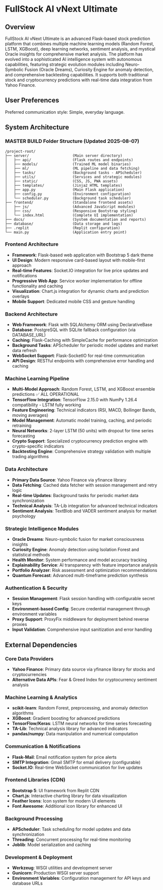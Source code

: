 # FullStock AI vNext Ultimate

## Overview

FullStock AI vNext Ultimate is an advanced Flask-based stock prediction platform that combines multiple machine learning models (Random Forest, LSTM, XGBoost), deep learning networks, sentiment analysis, and mystical Oracle insights for comprehensive market analysis. The platform has evolved into a sophisticated AI intelligence system with autonomous capabilities, featuring strategic evolution modules including Neuro-Symbolic Fusion (Oracle Dreams), Curiosity Engine for anomaly detection, and comprehensive backtesting capabilities. It supports both traditional stock and cryptocurrency predictions with real-time data integration from Yahoo Finance.

## User Preferences

Preferred communication style: Simple, everyday language.

## System Architecture

### MASTER BUILD Folder Structure (Updated 2025-08-07)
```
/project-root/
├── server/                    (Main server directory)
│   ├── api/                   (Flask routes and endpoints)
│   ├── models/                (Trained ML model binaries)
│   ├── ml/                    (ML pipeline and data fetching)
│   ├── tasks/                 (Background tasks - APScheduler)
│   ├── utils/                 (Services and strategic modules)
│   ├── static/                (CSS, JS, PWA assets)
│   ├── templates/             (Jinja2 HTML templates)
│   ├── app.py                 (Main Flask application)
│   ├── config.py              (Environment configuration)
│   └── scheduler.py           (Background task scheduler)
├── frontend/                  (Standalone frontend assets)
│   ├── js/                    (Advanced JavaScript modules)
│   ├── css/                   (Responsive Bootstrap styling)
│   └── index.html             (Complete UI implementation)
├── docs/                      (System documentation and reports)
├── database/                  (Data storage and logs)
├── .replit                    (Replit configuration)
└── main.py                    (Application entry point)
```

### Frontend Architecture
- **Framework**: Flask-based web application with Bootstrap 5 dark theme
- **UI Design**: Modern responsive card-based layout with mobile-first approach
- **Real-time Features**: Socket.IO integration for live price updates and notifications
- **Progressive Web App**: Service worker implementation for offline functionality and caching
- **Visualization**: Chart.js integration for dynamic charts and prediction overlays
- **Mobile Support**: Dedicated mobile CSS and gesture handling

### Backend Architecture
- **Web Framework**: Flask with SQLAlchemy ORM using DeclarativeBase
- **Database**: PostgreSQL with SQLite fallback configuration (via DATABASE_URL)
- **Caching**: Flask-Caching with SimpleCache for performance optimization
- **Background Tasks**: APScheduler for periodic model updates and market data refresh
- **WebSocket Support**: Flask-SocketIO for real-time communication
- **API Design**: RESTful endpoints with comprehensive error handling and caching

### Machine Learning Pipeline
- **Multi-Model Approach**: Random Forest, LSTM, and XGBoost ensemble predictions ✅ ALL OPERATIONAL
- **TensorFlow Integration**: TensorFlow 2.15.0 with NumPy 1.26.4 compatibility - LSTM fully working
- **Feature Engineering**: Technical indicators (RSI, MACD, Bollinger Bands, moving averages)
- **Model Management**: Automatic model training, caching, and periodic retraining
- **Neural Networks**: 2-layer LSTM (50 units) with dropout for time series forecasting
- **Crypto Support**: Specialized cryptocurrency prediction engine with crypto-specific indicators
- **Backtesting Engine**: Comprehensive strategy validation with multiple trading algorithms

### Data Architecture
- **Primary Data Source**: Yahoo Finance via yfinance library
- **Data Fetching**: Cached data fetcher with session management and retry logic
- **Real-time Updates**: Background tasks for periodic market data synchronization
- **Technical Analysis**: TA-Lib integration for advanced technical indicators
- **Sentiment Analysis**: TextBlob and VADER sentiment analysis for market psychology

### Strategic Intelligence Modules
- **Oracle Dreams**: Neuro-symbolic fusion for market consciousness insights
- **Curiosity Engine**: Anomaly detection using Isolation Forest and statistical methods
- **Health Monitor**: System performance and model accuracy tracking
- **Explainability Service**: AI transparency with feature importance analysis
- **Portfolio Analyzer**: Risk assessment and optimization recommendations
- **Quantum Forecast**: Advanced multi-timeframe prediction synthesis

### Authentication & Security
- **Session Management**: Flask session handling with configurable secret keys
- **Environment-based Config**: Secure credential management through environment variables
- **Proxy Support**: ProxyFix middleware for deployment behind reverse proxies
- **Input Validation**: Comprehensive input sanitization and error handling

## External Dependencies

### Core Data Providers
- **Yahoo Finance**: Primary data source via yfinance library for stocks and cryptocurrencies
- **Alternative Data APIs**: Fear & Greed Index for cryptocurrency sentiment analysis

### Machine Learning & Analytics
- **scikit-learn**: Random Forest, preprocessing, and anomaly detection algorithms
- **XGBoost**: Gradient boosting for advanced predictions
- **TensorFlow/Keras**: LSTM neural networks for time series forecasting
- **TA-Lib**: Technical analysis library for advanced indicators
- **pandas/numpy**: Data manipulation and numerical computation

### Communication & Notifications
- **Flask-Mail**: Email notification system for price alerts
- **SMTP Integration**: Gmail SMTP for email delivery (configurable)
- **Socket.IO**: Real-time WebSocket communication for live updates

### Frontend Libraries (CDN)
- **Bootstrap 5**: UI framework from Replit CDN
- **Chart.js**: Interactive charting library for data visualization
- **Feather Icons**: Icon system for modern UI elements
- **Font Awesome**: Additional icon library for enhanced UI

### Background Processing
- **APScheduler**: Task scheduling for model updates and data synchronization
- **Threading**: Concurrent processing for real-time monitoring
- **Joblib**: Model serialization and caching

### Development & Deployment
- **Werkzeug**: WSGI utilities and development server
- **Gunicorn**: Production WSGI server support
- **Environment Variables**: Configuration management for API keys and database URLs